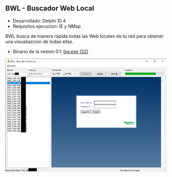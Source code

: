 ## BWL - Buscador Web Local

* Desarrollado: Delphi 10.4
* Requisitos ejecucion: IE y NMap

BWL busca de manera rápida todas las Web locales de tu red para obtener una visualiazcion de todas ellas.

* Binario de la vesion 0.1: [bw.exe (32)](/BINARIOS/bw.exe)

![Captura BWL](/images/ejemplo.png)
